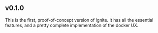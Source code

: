 ## v0.1.0

This is the first, proof-of-concept version of Ignite.
It has all the essential features, and a pretty complete implementation of the docker UX.
